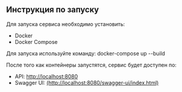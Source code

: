 ## Инструкция по запуску

Для запуска сервиса необходимо установить:
- Docker
- Docker Compose

Для запуска используйте команду:
docker-compose up --build

После того как контейнеры запустятся, сервис будет доступен по:
- API: [http://localhost:8080](http://localhost:8080/)
- Swagger UI: [(http://localhost:8080/swagger-ui/index.html)](http://localhost:8080/swagger-ui/index.html)
